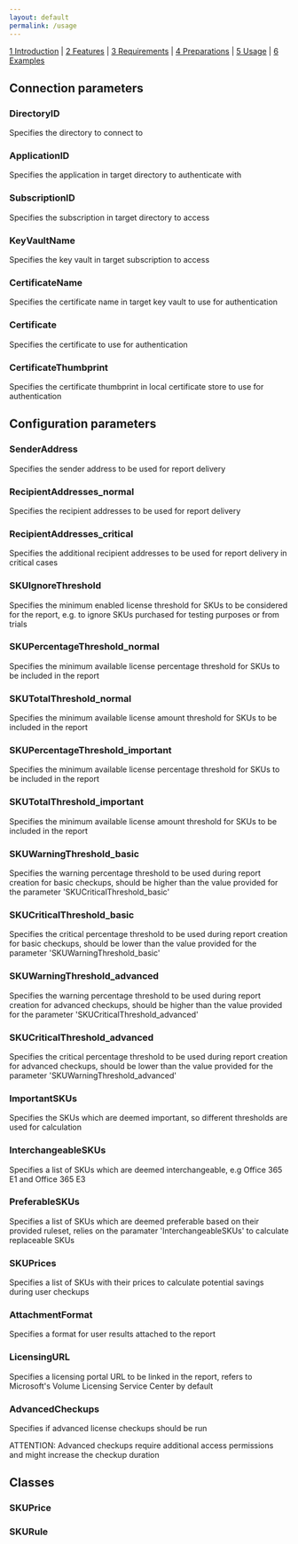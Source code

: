 ```yaml
---
layout: default
permalink: /usage
---
```


[1 Introduction](/azure-ad-license-status/) \| [2 Features](/azure-ad-license-status/features) \| [3 Requirements](/azure-ad-license-status/requirements) \| [4 Preparations](/azure-ad-license-status/preparations) \| [5 Usage](/azure-ad-license-status/usage) \| [6 Examples](/azure-ad-license-status/examples)

## Connection parameters

### DirectoryID

Specifies the directory to connect to

### ApplicationID

Specifies the application in target directory to authenticate with

### SubscriptionID

Specifies the subscription in target directory to access

### KeyVaultName

Specifies the key vault in target subscription to access

### CertificateName

Specifies the certificate name in target key vault to use for authentication

### Certificate

Specifies the certificate to use for authentication

### CertificateThumbprint

Specifies the certificate thumbprint in local certificate store to use for authentication

## Configuration parameters

### SenderAddress

Specifies the sender address to be used for report delivery

### RecipientAddresses_normal

Specifies the recipient addresses to be used for report delivery

### RecipientAddresses_critical

Specifies the additional recipient addresses to be used for report delivery in critical cases

### SKUIgnoreThreshold

Specifies the minimum enabled license threshold for SKUs to be considered for the report, e.g. to ignore SKUs purchased for testing purposes or from trials

### SKUPercentageThreshold_normal

Specifies the minimum available license percentage threshold for SKUs to be included in the report

### SKUTotalThreshold_normal

Specifies the minimum available license amount threshold for SKUs to be included in the report

### SKUPercentageThreshold_important

Specifies the minimum available license percentage threshold for SKUs to be included in the report

### SKUTotalThreshold_important

Specifies the minimum available license amount threshold for SKUs to be included in the report

### SKUWarningThreshold_basic

Specifies the warning percentage threshold to be used during report creation for basic checkups, should be higher than the value provided for the parameter 'SKUCriticalThreshold_basic'

### SKUCriticalThreshold_basic

Specifies the critical percentage threshold to be used during report creation for basic checkups, should be lower than the value provided for the parameter 'SKUWarningThreshold_basic'

### SKUWarningThreshold_advanced

Specifies the warning percentage threshold to be used during report creation for advanced checkups, should be higher than the value provided for the parameter 'SKUCriticalThreshold_advanced'

### SKUCriticalThreshold_advanced

Specifies the critical percentage threshold to be used during report creation for advanced checkups, should be lower than the value provided for the parameter 'SKUWarningThreshold_advanced'

### ImportantSKUs

Specifies the SKUs which are deemed important, so different thresholds are used for calculation

### InterchangeableSKUs

Specifies a list of SKUs which are deemed interchangeable, e.g Office 365 E1 and Office 365 E3

### PreferableSKUs

Specifies a list of SKUs which are deemed preferable based on their provided ruleset, relies on the paramater 'InterchangeableSKUs' to calculate replaceable SKUs

### SKUPrices

Specifies a list of SKUs with their prices to calculate potential savings during user checkups

### AttachmentFormat

Specifies a format for user results attached to the report

### LicensingURL

Specifies a licensing portal URL to be linked in the report, refers to Microsoft's Volume Licensing Service Center by default

### AdvancedCheckups

Specifies if advanced license checkups should be run

ATTENTION: Advanced checkups require additional access permissions and might increase the checkup duration

## Classes

### SKUPrice

### SKURule
